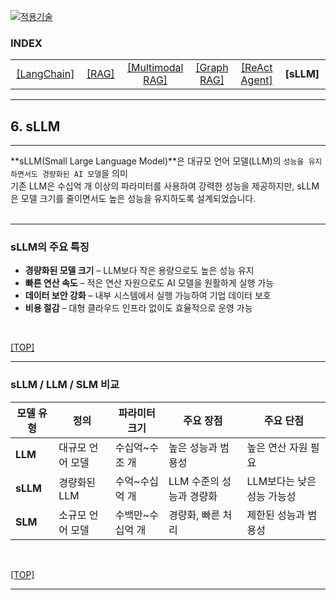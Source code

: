 [practical_llm]: readme.md
[![적용기술](https://skillicons.dev/icons?i=ai,anaconda,py,vscode)][practical_llm]

### INDEX

<table>
  <tr align="center">
    <td width="150px"><a href="sect_01.md"> [LangChain]        </a></td>
    <td width="150px"><a href="sect_02.md"> [RAG]              </a></td>
    <td width="180px"><a href="sect_03.md"> [Multimodal RAG]   </a></td>
    <td width="150px"><a href="sect_04.md"> [Graph RAG]        </a></td>
    <td width="150px"><a href="sect_05.md"> [ReAct Agent]      </a></td>
    <td width="150px"><b href="sect_06.md"> [sLLM]             </b></td>
  </tr>
</table>

---
## 6. sLLM                               

---
**sLLM(Small Large Language Model)**은 대규모 언어 모델(LLM)의 `성능을 유지하면서도 경량화된 AI 모델`을 의미 <br/>
기존 LLM은 수십억 개 이상의 파라미터를 사용하여 강력한 성능을 제공하지만, sLLM은 모델 크기를 줄이면서도 높은 성능을 유지하도록 설계되었습니다.<br/>
<br/>

---
### sLLM의 주요 특징

- **경량화된 모델 크기** – LLM보다 작은 용량으로도 높은 성능 유지
- **빠른 연산 속도** – 적은 연산 자원으로도 AI 모델을 원활하게 실행 가능
- **데이터 보안 강화** – 내부 시스템에서 실행 가능하여 기업 데이터 보호
- **비용 절감** – 대형 클라우드 인프라 없이도 효율적으로 운영 가능
<br/>

[[TOP]](#index)

---
### sLLM / LLM / SLM 비교

| 모델 유형 | 정의 | 파라미터 크기 | 주요 장점 | 주요 단점 | 
|----------|-----|-------------|----------|----------| 
| **LLM**  | 대규모 언어 모델 | 수십억~수조 개  | 높은 성능과 범용성       | 높은 연산 자원 필요 | 
| **sLLM** | 경량화된 LLM    | 수억~수십억 개  | LLM 수준의 성능과 경량화 | LLM보다는 낮은 성능 가능성 | 
| **SLM**  | 소규모 언어 모델 | 수백만~수십억 개 | 경량화, 빠른 처리       | 제한된 성능과 범용성 | 


<br/>

[[TOP]](#index)

---

